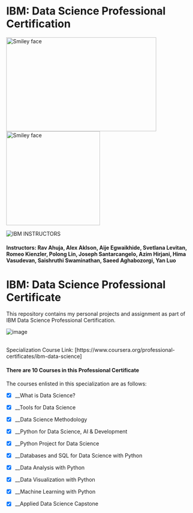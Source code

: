 # IBM: Data Science Professional Certification

<img src="https://i.imgur.com/YCFnjvg.png" alt="Smiley face" height="250" width="400"> <img src="https://images.credly.com/images/28944969-813a-43b9-944f-7910111ce764/Professional_Certificate_-_Data_Science.png" alt="Smiley face" height="250" width="250">


![IBM](http://i.imgur.com/Qktqnu1.png) INSTRUCTORS
#### Instructors: Rav Ahuja, Alex Aklson, Aije Egwaikhide, Svetlana Levitan, Romeo Kienzler, Polong Lin, Joseph Santarcangelo, Azim Hirjani, Hima Vasudevan, Saishruthi Swaminathan, Saeed Aghabozorgi, Yan Luo 

# IBM: Data Science Professional Certificate
This repository contains my personal projects and assignment as part of IBM Data Science Professional Certification.

![image](https://github.com/Le-Jared/IBM-Data-Science/assets/68887503/b8f5be1f-5e0a-4157-8123-07e3a8c9af14)

<br>
Specialization Course Link: [https://www.coursera.org/professional-certificates/ibm-data-science]

#### There are 10 Courses in this Professional Certificate

The courses enlisted in this specialization are as follows:

- [x] __What is Data Science? 

- [x] __Tools for Data Science 

- [x] __Data Science Methodology

- [x] __Python for Data Science, AI & Development 

- [x] __Python Project for Data Science 

- [x] __Databases and SQL for Data Science with Python 

- [x] __Data Analysis with Python

- [x] __Data Visualization with Python

- [x] __Machine Learning with Python 

- [x] __Applied Data Science Capstone 

<br>

